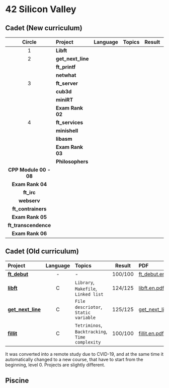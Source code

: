 # 42 Silicon Valley

## Cadet (New curriculum)
|Circle|Project|Language|Topics|Result|PDF|Status|
|:-:|:-|:-:|:-|:-:|:-|:-:|
|1|**Libft**||||||
|2|**get_next_line**||||||
||**ft_printf**||||||
||**netwhat**||||||
|3|**ft_server**||||||
||**cub3d**||||||
||**miniRT**||||||
||**Exam Rank 02**||||||
|4|**ft_services**||||||
||**minishell**||||||
||**libasm**||||||
||**Exam Rank 03**||||||
||**Philosophers**||||||
|**CPP Module 00 - 08**||||||
|**Exam Rank 04**||||||
|**ft_irc**||||||
|**webserv**||||||
|**ft_contrainers**||||||
|**Exam Rank 05**||||||
|**ft_transcendence**||||||
|**Exam Rank 06**||||||

## Cadet (Old curriculum)

|Project|Language|Topics|Result|PDF|Status|
|:-|:-:|:-|:-:|:-|:-:|
|[**ft_debut**]|-|-|100/100|[ft_debut.en.pdf]|finish|
|[**libft**]|C|`Library`, `Makefile`, `Linked list`|124/125|[libft.en.pdf]|finish|
|[**get_next_line**]|C|`File descriotor`, `Static variable`|125/125|[get_next_line.en.pdf]|finish|
|[**fillit**]|C|`Tetriminos`, `Backtracking`, `Time complexity`|100/100|[fillit.en.pdf]|finish|

[**ft_debut**]: https://github.com/lisy0123/42/tree/master/Cadet_old/ft_debut
[**libft**]: https://github.com/lisy0123/42/tree/master/Cadet_old/libft
[**get_next_line**]: https://github.com/lisy0123/42/tree/master/Cadet_old/get_next_line
[**fillit**]: https://github.com/lisy0123/42/tree/master/Cadet_old/fillit

[ft_debut.en.pdf]: https://github.com/lisy0123/42/blob/master/Cadet_old/PDF/ft_debut.en.pdf
[libft.en.pdf]: https://github.com/lisy0123/42/blob/master/Cadet_old/PDF/libft.en.pdf
[get_next_line.en.pdf]: https://github.com/lisy0123/42/blob/master/Cadet_old/PDF/get_next_line.en.pdf
[fillit.en.pdf]: https://github.com/lisy0123/42/blob/master/Cadet_old/PDF/fillit.en.pdf

It was converted into a remote study due to CVID-19, and at the same time it automatically changed to a new course, that have to start from the beginning, level 0. 
Projects are slightly different.

## Piscine

<!--stackedit_data:
eyJoaXN0b3J5IjpbMTAzMDgwNjIzOSwxMTc3Mzc1MzM2LDEyMj
A5Mzk0OSwtOTc2NzI4NTc5XX0=
-->